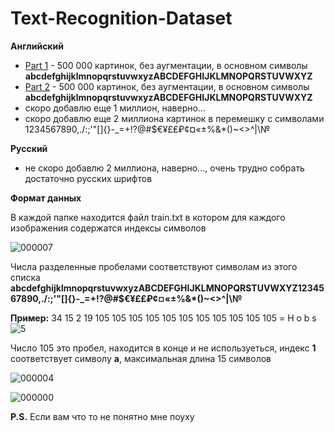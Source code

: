 # Text-Recognition-Dataset

<b>Английский</b>
<ul>
  <li><a href="https://drive.google.com/file/d/1o2dk_HZgcF1ecdb4X8lux-4W8i7lh_ao/view?usp=sharing">Part 1</a> - 500 000 картинок, без аугментации, в основном символы <b>abcdefghijklmnopqrstuvwxyzABCDEFGHIJKLMNOPQRSTUVWXYZ</b></li>
  <li><a href="https://drive.google.com/file/d/1pMYW1gfBCmmFRQSsNTDn-zPWsGssSxyW/view?usp=sharing">Part 2</a> - 500 000 картинок, без аугментации, в основном символы <b>abcdefghijklmnopqrstuvwxyzABCDEFGHIJKLMNOPQRSTUVWXYZ</b></li>
  <li>скоро добавлю еще 1 миллион, наверно...</li>
  <li>скоро добавлю еще 2 миллиона картинок в перемешку с символами 1234567890,./:;'"[]{}-_=+!?@#$€¥£₤₽¢¤«±%&*()~<>^|\№</li>
</ul>

<b>Русский</b>
<ul>
  <li>не скоро добавлю 2 миллиона, наверно..., очень трудно собрать достаточно русских шрифтов</li>
</ul>

<b>Формат данных</b>

В каждой папке находится файл train.txt в котором для каждого изображения содержатся индексы символов

![000007](https://github.com/DonkeySmall/Text-Recognition-Dataset/assets/66531939/d9b6b0fa-f719-4668-820d-73f90bb10c4c)

Числа разделенные пробелами соответствуют символам из этого списка 
<b>abcdefghijklmnopqrstuvwxyzABCDEFGHIJKLMNOPQRSTUVWXYZ1234567890,./:;'"[]{}-_=+!?@#$€¥£₤₽¢¤«±%&*()~<>^|\№</b>

<b>Пример:</b> 34 15 2 19 105 105 105 105 105 105 105 105 105 105 105 = H o b s ![5](https://github.com/DonkeySmall/Text-Recognition-Dataset/assets/66531939/ffc7756d-24b8-42ac-90af-8c713e44c4f7)

Число 105 это пробел, находится в конце и не используеться, индекс <b>1</b> соответствует символу <b>a</b>, максимальная длина 15 символов

![000004](https://github.com/DonkeySmall/Text-Recognition-Dataset/assets/66531939/7e12f082-e577-4673-88ea-6fd81282dc7b)

![000000](https://github.com/DonkeySmall/Text-Recognition-Dataset/assets/66531939/2bd27f81-e935-4d76-aa7b-287e0773981e)

<b>P.S.</b> Если вам что то не понятно мне поуху
